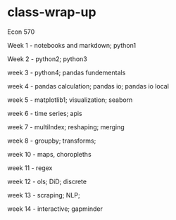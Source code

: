 # class-wrap-up
Econ 570

Week 1 - notebooks and markdown; python1
      
Week 2 - python2; python3

week 3 - python4; pandas fundementals

week 4 - pandas calculation; pandas io; pandas io local

week 5 - matplotlib1; visualization; seaborn

week 6 - time series; apis

week 7 - multiIndex; reshaping; merging

week 8 - groupby; transforms;

week 10 - maps, choropleths

week 11 - regex

week 12 - ols; DiD; discrete

week 13 - scraping; NLP; 

week 14 - interactive; gapminder

